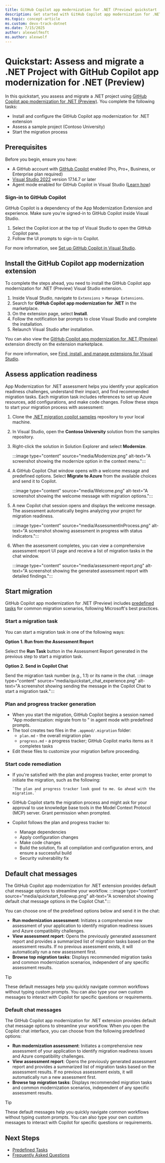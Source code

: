 ```yaml
---
title: GitHub Copilot app modernization for .NET (Preview) quickstart
description: Get started with GitHub Copilot app modernization for .NET
ms.topic: concept-article
ms.custom: devx-track-dotnet
ms.date: 7/15/2025
author: alexwolfmsft
ms.author: alexwolf
---
```


# Quickstart: Assess and migrate a .NET Project with GitHub Copilot app modernization for .NET (Preview)

In this quickstart, you assess and migrate a .NET project using [GitHub Copilot app modernization for .NET (Preview)](https://aka.ms/appmod-dotnet-marketplace). You complete the following tasks:

- Install and configure the GitHub Copilot app modernization for .NET extension
- Assess a sample project (Contoso University)
- Start the migration process

## Prerequisites

Before you begin, ensure you have:

- A GitHub account with [GitHub Copilot](https://github.com/features/copilot) enabled (Pro, Pro+, Business, or Enterprise plan required)
- [Visual Studio 2022](https://visualstudio.microsoft.com/downloads/) version 17.14.7 or later
- Agent mode enabled for GitHub Copilot in Visual Studio ([Learn how](/visualstudio/ide/copilot-agent-mode))

### Sign-in to GitHub Copilot

GitHub Copilot is a dependency of the App Modernization Extension and experience. Make sure you're signed-in to GitHub Copilot inside Visual Studio.

1. Select the Copilot icon at the top of Visual Studio to open the GitHub Copilot pane.
1. Follow the UI prompts to sign-in to Copilot.

For more information, see [Set up GitHub Copilot in Visual Studio](/visualstudio/ide/visual-studio-github-copilot-install-and-states).

## Install the GitHub Copilot app modernization extension

To complete the steps ahead, you need to install the GitHub Copilot app modernization for .NET (Preview) Visual Studio extension.

1. Inside Visual Studio, navigate to `Extensions` > `Manage Extensions`.
1. Search for **GitHub Copilot app modernization for .NET** in the marketplace.
1. On the extension page, select **Install**.
1. Follow the notification bar prompts to close Visual Studio and complete the installation.
1. Relaunch Visual Studio after installation.

You can also view the [GitHub Copilot app modernization for .NET (Preview)](https://aka.ms/appmod-dotnet-marketplace) extension directly on the extension marketplace.

For more information, see [Find, install, and manage extensions for Visual Studio](/visualstudio/ide/finding-and-using-visual-studio-extensions).

## Assess application readiness

App Modernization for .NET assessment helps you identify your application readiness challenges, understand their impact, and find recommended migration tasks. Each migration task includes references to set up Azure resources, add configurations, and make code changes. Follow these steps to start your migration process with assessment:

1. Clone the [.NET migration copilot samples](https://github.com/Azure-Samples/dotnet-migration-copilot-samples) repository to your local machine.

2. In Visual Studio, open the **Contoso University** solution from the samples repository. 

3. Right-click the solution in Solution Explorer and select **Modernize**.

    :::image type="content" source="media/Modernize.png" alt-text="A screenshot showing the modernize option in the context menu.":::

4. A GitHub Copilot Chat window opens with a welcome message and predefined options. Select **Migrate to Azure** from the available choices and send it to Copilot.

    :::image type="content" source="media/Welcome.png" alt-text="A screenshot showing the welcome message with migration options.":::

5. A new Copilot chat session opens and displays the welcome message. The assessment automatically begins analyzing your project for migration readiness.

    :::image type="content" source="media/AssessmentInProcess.png" alt-text="A screenshot showing assessment in progress with status indicators.":::

6. When the assessment completes, you can view a comprehensive assessment report UI page and receive a list of migration tasks in the chat window.

    :::image type="content" source="media/assessment-report.png" alt-text="A screenshot showing the generated assessment report with detailed findings.":::


## Start migration

GitHub Copilot app modernization for .NET (Preview) includes [predefined tasks](predefined-tasks.md) for common migration scenarios, following Microsoft's best practices.

### Start a migration task

You can start a migration task in one of the following ways:

**Option 1. Run from the Assessment Report**

Select the **Run Task** button in the Assessment Report generated in the previous step to start a migration task.

**Option 2. Send in Copilot Chat**

Send the migration task number (e.g., 1.1) or its name in the chat.
    :::image type="content" source="media/quickstart_chat_experience.png" alt-text="A screenshot showing sending the message in the Copilot Chat to start a migration task.":::

### Plan and progress tracker generation

- When you start the migration, GitHub Copilot begins a session named "App modernization: migrate from <source technology> to <target technology>" in agent mode with predefined prompts.
- The tool creates two files in the `.appmod/.migration` folder:
  - `plan.md` - the overall migration plan
  - `progress.md` - a progress tracker; GitHub Copilot marks items as it completes tasks
- Edit these files to customize your migration before proceeding.

### Start code remediation

- If you're satisfied with the plan and progress tracker, enter prompt to initiate the migration, such as the following:

    ```console
    `The plan and progress tracker look good to me. Go ahead with the migration.`
    ```

- GitHub Copilot starts the migration process and might ask for your approval to use knowledge base tools in the Model Context Protocol (MCP) server. Grant permission when prompted.
- Copilot follows the plan and progress tracker to:
  - Manage dependencies
  - Apply configuration changes
  - Make code changes
  - Build the solution, fix all compilation and configuration errors, and ensure a successful build
  - Security vulnerability fix

## Default chat messages

The GitHub Copilot app modernization for .NET extension provides default chat message options to streamline your workflow.
    :::image type="content" source="media/quickstart_followup.png" alt-text="A screenshot showing default chat message options in the Copilot Chat.":::

You can choose one of the predefined options below and send it in the chat:

- **Run modernization assessment**: Initiates a comprehensive new assessment of your application to identify migration readiness issues and Azure compatibility challenges.
- **View assessment report**: Opens the previously generated assessment report and provides a summarized list of migration tasks based on the assessment results. If no previous assessment exists, it will automatically run a new assessment first.
- **Browse top migration tasks**: Displays recommended migration tasks and common modernization scenarios, independent of any specific assessment results.

> [!TIP]
> These default messages help you quickly navigate common workflows without typing custom prompts. You can also type your own custom messages to interact with Copilot for specific questions or requirements.


### Default chat messages

The GitHub Copilot app modernization for .NET extension provides default chat message options to streamline your workflow. When you open the Copilot chat interface, you can choose from the following predefined options:

- **Run modernization assessment**: Initiates a comprehensive new assessment of your application to identify migration readiness issues and Azure compatibility challenges.
- **View assessment report**: Opens the previously generated assessment report and provides a summarized list of migration tasks based on the assessment results. If no previous assessment exists, it will automatically run a new assessment first.
- **Browse top migration tasks**: Displays recommended migration tasks and common modernization scenarios, independent of any specific assessment results.

> [!TIP]
> These default messages help you quickly navigate common workflows without typing custom prompts. You can also type your own custom messages to interact with Copilot for specific questions or requirements.


## Next Steps

- [Predefined Tasks](predefined-tasks.md)
- [Frequently Asked Questions](faq.md)
